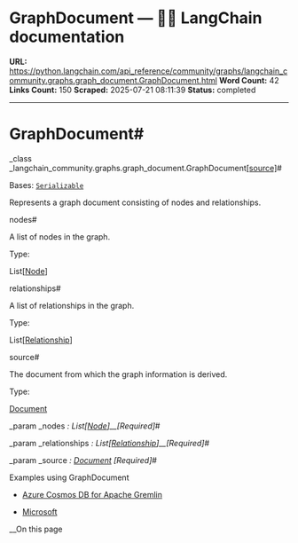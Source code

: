 # GraphDocument — 🦜🔗 LangChain  documentation

**URL:** https://python.langchain.com/api_reference/community/graphs/langchain_community.graphs.graph_document.GraphDocument.html
**Word Count:** 42
**Links Count:** 150
**Scraped:** 2025-07-21 08:11:39
**Status:** completed

---

# GraphDocument\#

_class _langchain\_community.graphs.graph\_document.GraphDocument[\[source\]](https://python.langchain.com/api_reference/_modules/langchain_community/graphs/graph_document.html#GraphDocument)\#     

Bases: [`Serializable`](https://python.langchain.com/api_reference/core/load/langchain_core.load.serializable.Serializable.html#langchain_core.load.serializable.Serializable "langchain_core.load.serializable.Serializable")

Represents a graph document consisting of nodes and relationships.

nodes\#     

A list of nodes in the graph.

Type:     

List\[[Node](https://python.langchain.com/api_reference/community/graphs/langchain_community.graphs.graph_document.Node.html#langchain_community.graphs.graph_document.Node "langchain_community.graphs.graph_document.Node")\]

relationships\#     

A list of relationships in the graph.

Type:     

List\[[Relationship](https://python.langchain.com/api_reference/community/graphs/langchain_community.graphs.graph_document.Relationship.html#langchain_community.graphs.graph_document.Relationship "langchain_community.graphs.graph_document.Relationship")\]

source\#     

The document from which the graph information is derived.

Type:     

[Document](https://python.langchain.com/api_reference/core/documents/langchain_core.documents.base.Document.html#langchain_core.documents.base.Document "langchain_core.documents.base.Document")

_param _nodes _: List\[[Node](https://python.langchain.com/api_reference/community/graphs/langchain_community.graphs.graph_document.Node.html#langchain_community.graphs.graph_document.Node "langchain_community.graphs.graph_document.Node")\]__\[Required\]_\#     

_param _relationships _: List\[[Relationship](https://python.langchain.com/api_reference/community/graphs/langchain_community.graphs.graph_document.Relationship.html#langchain_community.graphs.graph_document.Relationship "langchain_community.graphs.graph_document.Relationship")\]__\[Required\]_\#     

_param _source _: [Document](https://python.langchain.com/api_reference/core/documents/langchain_core.documents.base.Document.html#langchain_core.documents.base.Document "langchain_core.documents.base.Document")_ _\[Required\]_\#     

Examples using GraphDocument

  * [Azure Cosmos DB for Apache Gremlin](https://python.langchain.com/docs/integrations/graphs/azure_cosmosdb_gremlin/)

  * [Microsoft](https://python.langchain.com/docs/integrations/providers/microsoft/)

__On this page